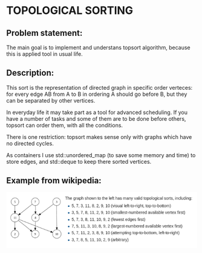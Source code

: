 # TOPOLOGICAL SORTING

Problem statement:
------------------

The main goal is to implement and understans topsort algorithm, because this is applied tool in usual life.

Description:
------------
This sort is the representation of directed graph in specific order verteces: for every edge AB from A to B in ordering A should go before B, but they can be separated by other vertices. 

In everyday life it may take part as a tool for advanced scheduling. If you have a number of tasks and some of them are to be done before others, topsort can order them, with all the conditions.

There is one restriction: topsort makes sense only with graphs which have no directed cycles.

As containers I use std::unordered_map (to save some memory and time) to store edges, and std::deque to keep there sorted vertices.

Example from wikipedia:
----------------------
![Alt text]( https://github.com/lll-phill-lll/codes/blob/master/topsort/topsort.png "Formula")
    
